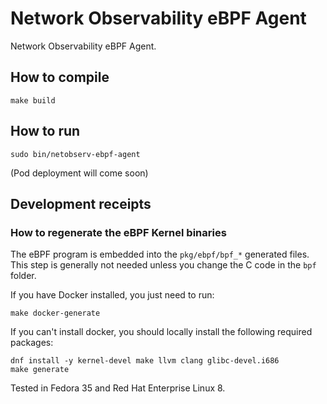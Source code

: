 # Network Observability eBPF Agent

Network Observability eBPF Agent.

## How to compile

```
make build
```

## How to run

```
sudo bin/netobserv-ebpf-agent
```
(Pod deployment will come soon)

## Development receipts

### How to regenerate the eBPF Kernel binaries

The eBPF program is embedded into the `pkg/ebpf/bpf_*` generated files.
This step is generally not needed unless you change the C code in the `bpf` folder.

If you have Docker installed, you just need to run:

```
make docker-generate
```

If you can't install docker, you should locally install the following required packages:

```
dnf install -y kernel-devel make llvm clang glibc-devel.i686
make generate
```

Tested in Fedora 35 and Red Hat Enterprise Linux 8.
